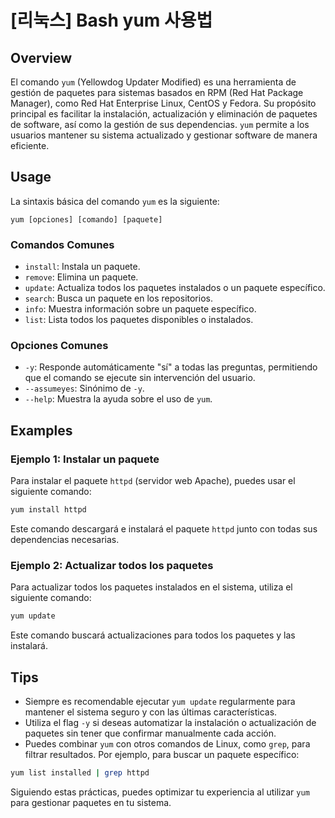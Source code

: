 # [리눅스] Bash yum 사용법

## Overview
El comando `yum` (Yellowdog Updater Modified) es una herramienta de gestión de paquetes para sistemas basados en RPM (Red Hat Package Manager), como Red Hat Enterprise Linux, CentOS y Fedora. Su propósito principal es facilitar la instalación, actualización y eliminación de paquetes de software, así como la gestión de sus dependencias. `yum` permite a los usuarios mantener su sistema actualizado y gestionar software de manera eficiente.

## Usage
La sintaxis básica del comando `yum` es la siguiente:

```
yum [opciones] [comando] [paquete]
```

### Comandos Comunes
- `install`: Instala un paquete.
- `remove`: Elimina un paquete.
- `update`: Actualiza todos los paquetes instalados o un paquete específico.
- `search`: Busca un paquete en los repositorios.
- `info`: Muestra información sobre un paquete específico.
- `list`: Lista todos los paquetes disponibles o instalados.

### Opciones Comunes
- `-y`: Responde automáticamente "sí" a todas las preguntas, permitiendo que el comando se ejecute sin intervención del usuario.
- `--assumeyes`: Sinónimo de `-y`.
- `--help`: Muestra la ayuda sobre el uso de `yum`.

## Examples
### Ejemplo 1: Instalar un paquete
Para instalar el paquete `httpd` (servidor web Apache), puedes usar el siguiente comando:

```bash
yum install httpd
```

Este comando descargará e instalará el paquete `httpd` junto con todas sus dependencias necesarias.

### Ejemplo 2: Actualizar todos los paquetes
Para actualizar todos los paquetes instalados en el sistema, utiliza el siguiente comando:

```bash
yum update
```

Este comando buscará actualizaciones para todos los paquetes y las instalará.

## Tips
- Siempre es recomendable ejecutar `yum update` regularmente para mantener el sistema seguro y con las últimas características.
- Utiliza el flag `-y` si deseas automatizar la instalación o actualización de paquetes sin tener que confirmar manualmente cada acción.
- Puedes combinar `yum` con otros comandos de Linux, como `grep`, para filtrar resultados. Por ejemplo, para buscar un paquete específico:

```bash
yum list installed | grep httpd
```

Siguiendo estas prácticas, puedes optimizar tu experiencia al utilizar `yum` para gestionar paquetes en tu sistema.